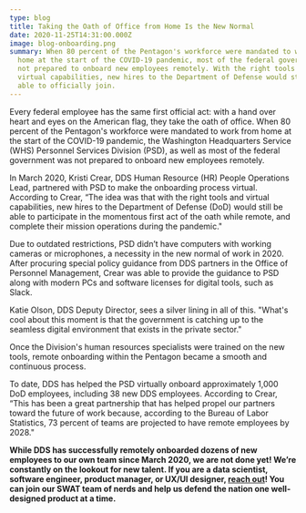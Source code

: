 ```yaml
---
type: blog
title: Taking the Oath of Office from Home Is the New Normal
date: 2020-11-25T14:31:00.000Z
image: blog-onboarding.png
summary: When 80 percent of the Pentagon's workforce were mandated to work from
  home at the start of the COVID-19 pandemic, most of the federal government was
  not prepared to onboard new employees remotely. With the right tools and
  virtual capabilities, new hires to the Department of Defense would still be
  able to officially join.
---
```

Every federal employee has the same first official act: with a hand over heart and eyes on the American flag, they take the oath of office. When 80 percent of the Pentagon's workforce were mandated to work from home at the start of the COVID-19 pandemic, the Washington Headquarters Service (WHS) Personnel Services Division (PSD), as well as most of the federal government was not prepared to onboard new employees remotely.

In March 2020, Kristi Crear, DDS Human Resource (HR) People Operations Lead, partnered with PSD to make the onboarding process virtual. According to Crear, “The idea was that with the right tools and virtual capabilities, new hires to the Department of Defense (DoD) would still be able to participate in the momentous first act of the oath while remote, and complete their mission operations during the pandemic."

Due to outdated restrictions, PSD didn’t have computers with working cameras or microphones, a necessity in the new normal of work in 2020. After procuring special policy guidance from DDS partners in the Office of Personnel Management, Crear was able to provide the guidance to PSD along with modern PCs and software licenses for digital tools, such as Slack.

Katie Olson, DDS Deputy Director, sees a silver lining in all of this. "What's cool about this moment is that the government is catching up to the seamless digital environment that exists in the private sector."

Once the Division's human resources specialists were trained on the new tools, remote onboarding within the Pentagon became a smooth and continuous process.

To date, DDS has helped the PSD virtually onboard approximately 1,000 DoD employees, including 38 new DDS employees. According to Crear, “This has been a great partnership that has helped propel our partners toward the future of work because, according to the Bureau of Labor Statistics, 73 percent of teams are projected to have remote employees by 2028."

**While DDS has successfully remotely onboarded dozens of new employees to our own team since March 2020, we are not done yet! We’re constantly on the lookout for new talent. If you are a data scientist, software engineer, product manager, or UX/UI designer, [reach out](https://dds.mil/join-us)! You can join our SWAT team of nerds and help us defend the nation one well-designed product at a time.**